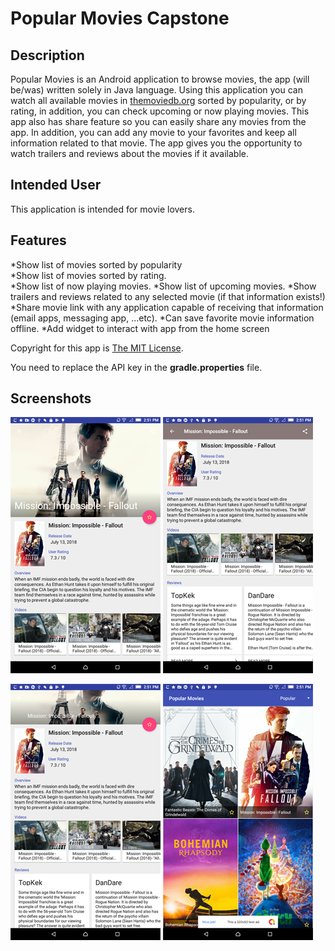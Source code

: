 Popular Movies Capstone
=======
Description
--------
Popular Movies is an Android application to browse movies, the app (will be/was) written solely in Java language. Using this application you can watch all available movies in [themoviedb.org](https://themoviedb.org) sorted by popularity, or by rating, in addition, you can check upcoming or now playing movies.
This app also has share feature so you can easily share any movies from the app. In addition, you can add any movie to your favorites and keep all information related to that movie. The app gives you the opportunity to watch trailers and reviews about the movies if it available.  

Intended User
--------
This application is intended for movie lovers.

Features
--------
*Show list of movies sorted by popularity  
*Show list of movies sorted by rating.  
*Show list of now playing movies.
*Show list of upcoming movies.
*Show trailers and reviews related to any selected movie (if that information exists!)
*Share movie link with any application capable of receiving that information (email apps,
messaging app, ...etc).
*Can save favorite movie information offline.
*Add widget to interact with app from the home screen

Copyright for this app is [The MIT License](https://opensource.org/licenses/MIT).


You need to replace the API key in the **gradle.properties** file.

Screenshots
--------
![screenshot_one](https://raw.githubusercontent.com/usamafoad/popularmovies/master/screenshots/PopularMovies_1.png)   ![screenshot_two](https://raw.githubusercontent.com/usamafoad/popularmovies/master/screenshots/PopularMovies_2.png)

![screenshot_three](https://raw.githubusercontent.com/usamafoad/popularmovies/master/screenshots/PopularMovies_3.png)   ![screenshot_four](https://raw.githubusercontent.com/usamafoad/popularmovies/master/screenshots/PopularMovies_4.png)